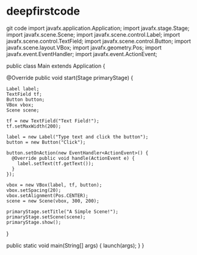 # deepfirstcode
git code
import javafx.application.Application;
import javafx.stage.Stage;
import javafx.scene.Scene;
import javafx.scene.control.Label;
import javafx.scene.control.TextField;
import javafx.scene.control.Button;
import javafx.scene.layout.VBox;
import javafx.geometry.Pos;
import javafx.event.EventHandler;
import javafx.event.ActionEvent;

public class Main extends Application 
{ 
  
  @Override
  public void start(Stage primaryStage) {
    
    Label label; 
    TextField tf;
    Button button;
    VBox vbox;
    Scene scene;
    
    tf = new TextField("Text Field!");
    tf.setMaxWidth(200);

    label = new Label("Type text and click the button");
    button = new Button("Click"); 

    button.setOnAction(new EventHandler<ActionEvent>() {
      @Override public void handle(ActionEvent e) {
        label.setText(tf.getText());
      }
    });

    vbox = new VBox(label, tf, button);
    vbox.setSpacing(20);
    vbox.setAlignment(Pos.CENTER);
    scene = new Scene(vbox, 300, 200);
    
    primaryStage.setTitle("A Simple Scene!");
    primaryStage.setScene(scene);
    primaryStage.show();
  } 
    
  public static void main(String[] args) {
    launch(args);
  }
} 
